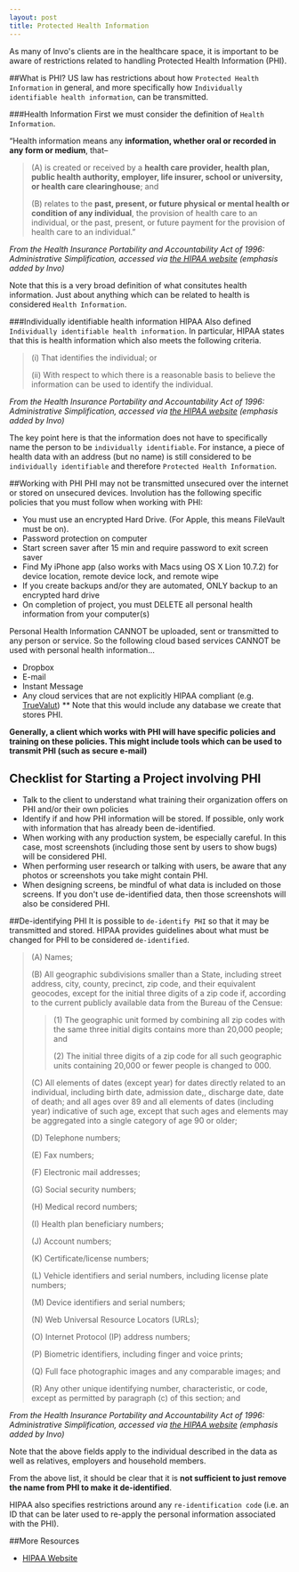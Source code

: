 ```yaml
---
layout: post
title: Protected Health Information
---
```


As many of Invo's clients are in the healthcare space, it is important to be aware of restrictions related to handling Protected Health Information (PHI). 

##What is PHI?
US law has restrictions about how `Protected Health Information` in general, and more specifically how `Individually identifiable health information`, can be transmitted.

###Health Information
First we must consider the definition of `Health Information`.

>
“Health information means any **information, whether oral or recorded in any form or medium**, that–
>
>(A) is created or received by a **health care provider, health plan, public health authority, employer, life insurer, school or university, or health care clearinghouse**; and
>
>(B) relates to the **past, present, or future physical or mental health or condition of any individual**, the provision of health care to an individual, or the past, present, or future payment for the provision of health care to an individual.”

*From the Health Insurance Portability and Accountability Act of 1996:  Administrative Simplification, accessed via [the HIPAA website](http://www.hipaa.com/hipaa-protected-health-information-what-does-phi-include/) (emphasis added by Invo)*

Note that this is a very broad definition of what consitutes health information. Just about anything which can be related to health is considered `Health Information`.

###Individually identifiable health information
HIPAA Also defined `Individually identifiable health information`. In particular, HIPAA states that this is health information which also meets the following criteria.

>(i)   That identifies the individual; or
>
>(ii) With respect to which there is a reasonable basis to believe the information can be used to identify the individual.

*From the Health Insurance Portability and Accountability Act of 1996:  Administrative Simplification, accessed via [the HIPAA website](http://www.hipaa.com/hipaa-protected-health-information-what-does-phi-include/) (emphasis added by Invo)*

The key point here is that the information does not have to specifically name the person to be `individually identifiable`. For instance, a piece of health data with an address (but no name) is still considered to be `individually identifiable` and therefore `Protected Health Information`.

##Working with PHI
PHI may not be transmitted unsecured over the internet or stored on unsecured devices. Involution has the following specific policies that you must follow when working with PHI:

* You must use an encrypted Hard Drive. (For Apple, this means FileVault must be on).
* Password protection on computer
* Start screen saver after 15 min and require password to exit screen saver
* Find My iPhone app (also works with Macs using OS X Lion 10.7.2) for device location, remote device lock, and remote wipe
* If you create backups and/or they are automated, ONLY backup to an encrypted hard drive
* On completion of project, you must DELETE all personal health information from your computer(s)

Personal Health Information CANNOT be uploaded, sent or transmitted to any person or service. So the following cloud based services CANNOT be used with personal health information…

* Dropbox
* E-mail
* Instant Message
* Any cloud services that are not explicitly HIPAA compliant (e.g. [TrueValut](https://www.truevault.com/))
** Note that this would include any database we create that stores PHI.

**Generally, a client which works with PHI will have specific policies and training on these policies. This might include tools which can be used to transmit PHI (such as secure e-mail)**

## Checklist for Starting a Project involving PHI

* Talk to the client to understand what training their organization offers on PHI and/or their own policies
* Identify if and how PHI information will be stored. If possible, only work with information that has already been de-identified.
* When working with any production system, be especially careful. In this case, most screenshots (including those sent by users to show bugs) will be considered PHI.
* When performing user research or talking with users, be aware that any photos or screenshots you take might contain PHI.
* When designing screens, be mindful of what data is included on those screens. If you don't use de-identified data, then those screenshots will also be considered PHI.


##De-identifying PHI
It is possible to `de-identify PHI` so that it may be transmitted and stored.  HIPAA provides guidelines about what must be changed for PHI to be considered `de-identified`.

>(A) Names;
>
>(B) All geographic subdivisions smaller than a State, including street address, city, county, precinct, zip code, and their equivalent geocodes, except for the initial three digits of a zip code if, according to the current publicly available data from the Bureau of the Censue:
>
>>(1) The geographic unit formed by combining all zip codes with the same three initial digits contains more than 20,000 people; and
>>
>>(2) The initial three digits of a zip code for all such geographic units containing 20,000 or fewer people is changed to 000.
>
>(C) All elements of dates (except year) for dates directly related to an individual, including birth date, admission date,, discharge date, date of death; and all ages over 89 and all elements of dates (including year) indicative of such age, except that such ages and elements may be aggregated into a single category of age 90 or older;
>
>(D) Telephone numbers;
>
>(E) Fax numbers;
>
>(F) Electronic mail addresses;
>
>(G) Social security numbers;
>
>(H) Medical record numbers;
>
>(I) Health plan beneficiary numbers;
>
>(J) Account numbers;
>
>(K) Certificate/license numbers;
>
>(L) Vehicle identifiers and serial numbers, including license plate numbers;
>
>(M) Device identifiers and serial numbers;
>
>(N) Web Universal Resource Locators (URLs);
>
>(O) Internet Protocol (IP) address numbers;
>
>(P) Biometric identifiers, including finger and voice prints;
>
>(Q) Full face photographic images and any comparable images; and
>
>(R) Any other unique identifying number, characteristic, or code, except as permitted by paragraph (c) of this section; and
>

*From the Health Insurance Portability and Accountability Act of 1996:  Administrative Simplification, accessed via [the HIPAA website](http://www.hipaa.com/hipaa-protected-health-information-what-does-phi-include/) (emphasis added by Invo)*

Note that the above fields apply to the individual described in the data as well as relatives, employers and household members.

From the above list, it should be clear that it is **not sufficient to just remove the name from PHI to make it de-identified**.

HIPAA also specifies restrictions around any `re-identification code` (i.e. an ID that can be later used to re-apply the personal information associated with the PHI).

##More Resources
* [HIPAA Website](http://www.hipaa.com/hipaa-protected-health-information-what-does-phi-include/)